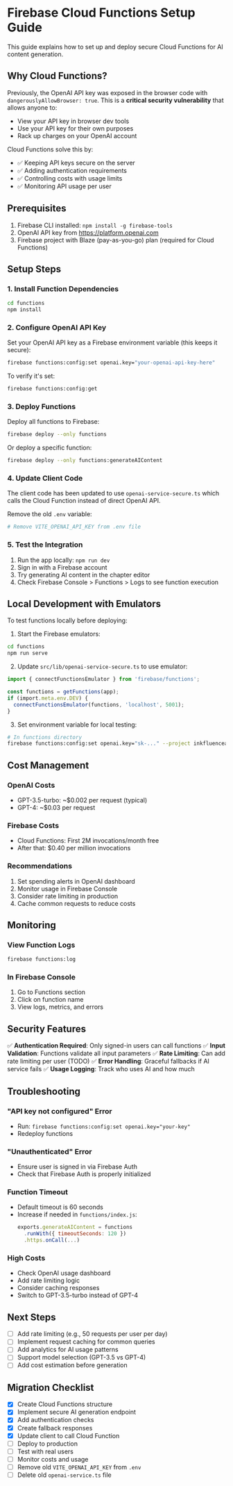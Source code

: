 # Firebase Cloud Functions Setup Guide

This guide explains how to set up and deploy secure Cloud Functions for AI content generation.

## Why Cloud Functions?

Previously, the OpenAI API key was exposed in the browser code with `dangerouslyAllowBrowser: true`. This is a **critical security vulnerability** that allows anyone to:
- View your API key in browser dev tools
- Use your API key for their own purposes
- Rack up charges on your OpenAI account

Cloud Functions solve this by:
- ✅ Keeping API keys secure on the server
- ✅ Adding authentication requirements
- ✅ Controlling costs with usage limits
- ✅ Monitoring API usage per user

## Prerequisites

1. Firebase CLI installed: `npm install -g firebase-tools`
2. OpenAI API key from https://platform.openai.com
3. Firebase project with Blaze (pay-as-you-go) plan (required for Cloud Functions)

## Setup Steps

### 1. Install Function Dependencies

```bash
cd functions
npm install
```

### 2. Configure OpenAI API Key

Set your OpenAI API key as a Firebase environment variable (this keeps it secure):

```bash
firebase functions:config:set openai.key="your-openai-api-key-here"
```

To verify it's set:
```bash
firebase functions:config:get
```

### 3. Deploy Functions

Deploy all functions to Firebase:

```bash
firebase deploy --only functions
```

Or deploy a specific function:
```bash
firebase deploy --only functions:generateAIContent
```

### 4. Update Client Code

The client code has been updated to use `openai-service-secure.ts` which calls the Cloud Function instead of direct OpenAI API.

Remove the old `.env` variable:
```bash
# Remove VITE_OPENAI_API_KEY from .env file
```

### 5. Test the Integration

1. Run the app locally: `npm run dev`
2. Sign in with a Firebase account
3. Try generating AI content in the chapter editor
4. Check Firebase Console > Functions > Logs to see function execution

## Local Development with Emulators

To test functions locally before deploying:

1. Start the Firebase emulators:
```bash
cd functions
npm run serve
```

2. Update `src/lib/openai-service-secure.ts` to use emulator:
```typescript
import { connectFunctionsEmulator } from 'firebase/functions';

const functions = getFunctions(app);
if (import.meta.env.DEV) {
  connectFunctionsEmulator(functions, 'localhost', 5001);
}
```

3. Set environment variable for local testing:
```bash
# In functions directory
firebase functions:config:set openai.key="sk-..." --project inkfluenceai
```

## Cost Management

### OpenAI Costs
- GPT-3.5-turbo: ~$0.002 per request (typical)
- GPT-4: ~$0.03 per request

### Firebase Costs
- Cloud Functions: First 2M invocations/month free
- After that: $0.40 per million invocations

### Recommendations
1. Set spending alerts in OpenAI dashboard
2. Monitor usage in Firebase Console
3. Consider rate limiting in production
4. Cache common requests to reduce costs

## Monitoring

### View Function Logs
```bash
firebase functions:log
```

### In Firebase Console
1. Go to Functions section
2. Click on function name
3. View logs, metrics, and errors

## Security Features

✅ **Authentication Required**: Only signed-in users can call functions
✅ **Input Validation**: Functions validate all input parameters
✅ **Rate Limiting**: Can add rate limiting per user (TODO)
✅ **Error Handling**: Graceful fallbacks if AI service fails
✅ **Usage Logging**: Track who uses AI and how much

## Troubleshooting

### "API key not configured" Error
- Run: `firebase functions:config:set openai.key="your-key"`
- Redeploy functions

### "Unauthenticated" Error  
- Ensure user is signed in via Firebase Auth
- Check that Firebase Auth is properly initialized

### Function Timeout
- Default timeout is 60 seconds
- Increase if needed in `functions/index.js`:
  ```javascript
  exports.generateAIContent = functions
    .runWith({ timeoutSeconds: 120 })
    .https.onCall(...)
  ```

### High Costs
- Check OpenAI usage dashboard
- Add rate limiting logic
- Consider caching responses
- Switch to GPT-3.5-turbo instead of GPT-4

## Next Steps

- [ ] Add rate limiting (e.g., 50 requests per user per day)
- [ ] Implement request caching for common queries
- [ ] Add analytics for AI usage patterns
- [ ] Support model selection (GPT-3.5 vs GPT-4)
- [ ] Add cost estimation before generation

## Migration Checklist

- [x] Create Cloud Functions structure
- [x] Implement secure AI generation endpoint
- [x] Add authentication checks
- [x] Create fallback responses
- [x] Update client to call Cloud Function
- [ ] Deploy to production
- [ ] Test with real users
- [ ] Monitor costs and usage
- [ ] Remove old `VITE_OPENAI_API_KEY` from `.env`
- [ ] Delete old `openai-service.ts` file
